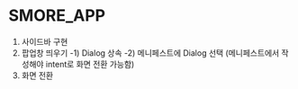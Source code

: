 # SMORE_APP

1. 사이드바 구현
2. 팝업창 띄우기 
-1) Dialog 상속
-2) 메니페스트에 Dialog 선택
(메니페스트에서 작성해야 intent로 화면 전환 가능함)
3. 화면 전환
